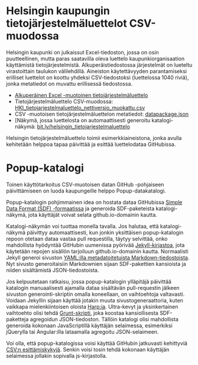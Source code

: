Helsingin kaupungin tietojärjestelmäluettelot CSV-muodossa
==========================================================

Helsingin kaupunki on julkaissut Excel-tiedoston, jossa on osin puutteellinen, mutta paras saatavilla oleva luettelo kaupunkiorganisaation käyttämistä tietojärjestelmistä. Alkuperäistiedostossa järjestelmät on lueteltu virastoittain taulukon välilehdillä. Aineiston käytettävyyden parantamiseksi erilliset luettelot on koottu yhdeksi CSV-tiedostoksi (luettelossa 1040 riviä), jonka metatiedot on muvattu erillisessä tiedostossa.

* [Alkuperäinen Excel -muotoinen tietojärjestelmäluettelo]()
* Tietojärjestelmäluettelo CSV-muodossa: [HKI_tietojarjestelmaluettelo_nettiversio_muokattu.csv](https://github.com/okffi/popup-katalogi/blob/master/HKI_tietojarjestelmaluettelo_nettiversio_muokattu.csv)
* CSV -muotoisen tietojärjestelmäluettelon metatiedot: [datapackage.json](https://github.com/okffi/popup-katalogi/blob/master/datapackage.json)
* [Näkymä, jossa luettelosta on automaattisesti generoitu katalogi-näkymä: [bit.ly/helsingin_tietojarjestelmaluettelo](http://bit.ly/helsingin_tietojarjestelmaluettelo)

Helsingin tietojärjestelmäluettelo toimii esimerkkiaineistona, jonka avulla kehitetään helppoa tapaa päivittää ja esittää luettelodataa GitHubissa.


Popup-katalogi
==============
Toinen käyttötarkoitus CSV-muotoisen datan GitHub -pohjaiseen päivittämiseen on luoda kaupungeille helppo Popup-datakatalogi.

Popup-katalogin pohjimmainen idea on hostata dataa GitHubissa [Simple Data Format (SDF) -formaatissa](http://data.okfn.org/standards/simple-data-format) ja generoida SDF-paketeista katalogi-näkymä, jota käyttäjät voivat selata github.io-domainin kautta.

Katalogi-näkymän voi tuottaa monella tavalla. Jos halutaa, että katalogi-näkymä päivittyy automaattisesti, kun jonkin yksittäisen popup-katalogin repoon otetaan dataa vastaa pull requestilla, täytyy selvittää, onko mahdollista hyödyntää GitHubin uumenissa pyörivää [Jekyll-kirjastoa](http://jekyllrb.com/), jota käytetään repojen sisällön tarjoiluun github.io-domainin kautta. Normaalisti Jekyll generoi sivuston [YAML:illa metadatoitetuista Markdown-tiedostoista](http://jekyllrb.com/docs/frontmatter/). Nyt sivusto generoitaisiin Markdownien sijaan SDF-pakettien kansioista ja niiden sisältämistä JSON-tiedostoista.

Jos kelpuutetaan ratkaisu, jossa popup-katalogin ylläpitäjä päivittää katalogin manuaalisesti ajamalla dataa sisältävän pull-requestin jälkeen sivuston generointi-skriptin omalla koneellaan, on vaihtoehtoja valtavasti. Voidaan Jekyllin sijaan käyttää jotakin muuta sivustogeneraattoria, kuten vaikkapa mielenkiintoisen oloista [Harp:ia](http://harpjs.com/). Ultra-kevyt ja yksinkertainen vaihtoehto olisi tehdä [Grunt-skripti](http://gruntjs.com/), joka koostaa kansiollisesta SDF-paketteja agregoidun JSON-tiedoston. Tällöin katalogi olisi mahdollista generoida kokonaan JavaScriptillä käyttäjän selaimessa, esimerkiksi jQuerylla tai Angular:illa lataamalla agregoitu JSON-selaimeen.

Voi olla, että popup-katalogissa voisi käyttää GitHubin jatkuvasti kehittyviä [CSV:n esittämiskykyjä](https://github.com/blog/1601-see-your-csvs). Senkin voisi tosin tehdä kokonaan käyttäjän selaimessa jollakin sopivalla js-kirjastolla.
